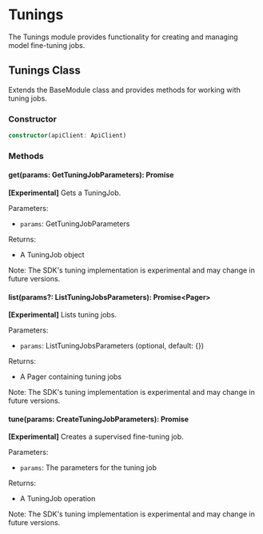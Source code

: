 # Tunings

The Tunings module provides functionality for creating and managing model fine-tuning jobs.

## Tunings Class

Extends the BaseModule class and provides methods for working with tuning jobs.

### Constructor

```typescript
constructor(apiClient: ApiClient)
```

### Methods

#### get(params: GetTuningJobParameters): Promise<TuningJob>

**[Experimental]** Gets a TuningJob.

Parameters:
- `params`: GetTuningJobParameters

Returns:
- A TuningJob object

Note: The SDK's tuning implementation is experimental and may change in future versions.

#### list(params?: ListTuningJobsParameters): Promise<Pager<TuningJob>>

**[Experimental]** Lists tuning jobs.

Parameters:
- `params`: ListTuningJobsParameters (optional, default: {})

Returns:
- A Pager containing tuning jobs

Note: The SDK's tuning implementation is experimental and may change in future versions.

#### tune(params: CreateTuningJobParameters): Promise<TuningJob>

**[Experimental]** Creates a supervised fine-tuning job.

Parameters:
- `params`: The parameters for the tuning job

Returns:
- A TuningJob operation

Note: The SDK's tuning implementation is experimental and may change in future versions.